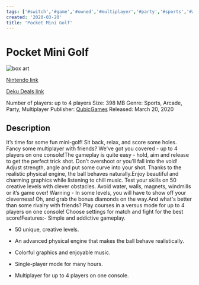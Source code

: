```yaml
---
tags: ['#switch','#game','#owned','#multiplayer','#party','#sports','#arcade']
created: '2020-03-20'
title: 'Pocket Mini Golf'
---
```

# Pocket Mini Golf

![box art](https://assets.nintendo.com/image/upload/c_pad,f_auto,h_613,q_auto,w_1089/ncom/en_US/games/switch/p/pocket-mini-golf-switch/hero?v=2021042903)

[Nintendo link](https://www.nintendo.com/games/detail/pocket-mini-golf-switch/)

[Deku Deals link](https://www.dekudeals.com/items/pocket-mini-golf)

Number of players: up to 4 players
Size: 398 MB
Genre: Sports, Arcade, Party, Multiplayer
Publisher: [QubicGames](https://www.dekudeals.com/games?include[collection]=true&filter[publisher]=QubicGames)
Released: March 20, 2020

## Description

It’s time for some fun mini-golf! Sit back, relax, and score some holes. Fancy some multiplayer with friends? We've got you covered - up to 4 players on one console!The gameplay is quite easy - hold, aim and release to get the perfect trick shot. Don’t overshoot or you’ll fall into the void! Adjust strength, angle and put some curve into your shot. Thanks to the realistic physical engine, the ball behaves naturally.Enjoy beautiful and charming graphics while listening to chill music. Test your skills on 50 creative levels with clever obstacles. Avoid water, walls, magnets, windmills or it’s game over! Warning - In some levels, you will have to show off your cleverness! Oh, and grab the bonus diamonds on the way.And what's better than some rivalry with friends? Play courses in a versus mode for up to 4 players on one console! Choose settings for match and fight for the best score!Features:- Simple and addictive gameplay.

- 50 unique, creative levels.

- An advanced physical engine that makes the ball behave realistically.

- Colorful graphics and enjoyable music.

- Single-player mode for many hours.

- Multiplayer for up to 4 players on one console.
